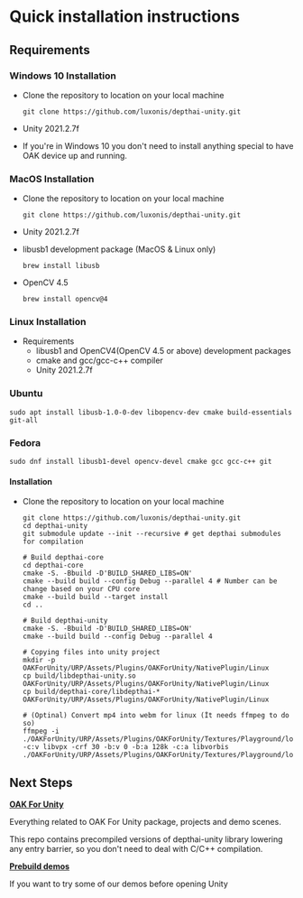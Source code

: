 # Quick installation instructions

## Requirements

### Windows 10 Installation

- Clone the repository to location on your local machine
  ```shell
  git clone https://github.com/luxonis/depthai-unity.git
  ```
- Unity 2021.2.7f

- If you're in Windows 10 you don't need to install anything special to have OAK device up and running.

### MacOS Installation

- Clone the repository to location on your local machine
  ```shell
  git clone https://github.com/luxonis/depthai-unity.git
  ```
- Unity 2021.2.7f

- libusb1 development package (MacOS & Linux only)
  ```shell
  brew install libusb
  ```
- OpenCV 4.5
  ```shell
  brew install opencv@4
  ```

### Linux Installation

- Requirements
  - libusb1 and OpenCV4(OpenCV 4.5 or above) development packages
  - cmake and gcc/gcc-c++ compiler
  - Unity 2021.2.7f

### Ubuntu

  ```shell
  sudo apt install libusb-1.0-0-dev libopencv-dev cmake build-essentials git-all
  ```

### Fedora 

  ```shell
  sudo dnf install libusb1-devel opencv-devel cmake gcc gcc-c++ git
  ```
  
#### Installation

- Clone the repository to location on your local machine
  ```shell
  git clone https://github.com/luxonis/depthai-unity.git
  cd depthai-unity
  git submodule update --init --recursive # get depthai submodules for compilation
  
  # Build depthai-core
  cd depthai-core
  cmake -S. -Bbuild -D'BUILD_SHARED_LIBS=ON'
  cmake --build build --config Debug --parallel 4 # Number can be change based on your CPU core
  cmake --build build --target install
  cd ..
  
  # Build depthai-unity
  cmake -S. -Bbuild -D'BUILD_SHARED_LIBS=ON'
  cmake --build build --config Debug --parallel 4
 
  # Copying files into unity project
  mkdir -p OAKForUnity/URP/Assets/Plugins/OAKForUnity/NativePlugin/Linux
  cp build/libdepthai-unity.so OAKForUnity/URP/Assets/Plugins/OAKForUnity/NativePlugin/Linux
  cp build/depthai-core/libdepthai-* OAKForUnity/URP/Assets/Plugins/OAKForUnity/NativePlugin/Linux
  
  # (Optinal) Convert mp4 into webm for linux (İt needs ffmpeg to do so)
  ffmpeg -i ./OAKForUnity/URP/Assets/Plugins/OAKForUnity/Textures/Playground/loader.mp4 -c:v libvpx -crf 30 -b:v 0 -b:a 128k -c:a libvorbis   ./OAKForUnity/URP/Assets/Plugins/OAKForUnity/Textures/Playground/loader.webm

  ```

## Next Steps

**[OAK For Unity](../OAKForUnity/README.md)**

Everything related to OAK For Unity package, projects and demo scenes.

This repo contains precompiled versions of depthai-unity library lowering any entry barrier, so you don't need to deal with C/C++ compilation.

**[Prebuild demos](../prebuild_demos/README.md)**

If you want to try some of our demos before opening Unity
